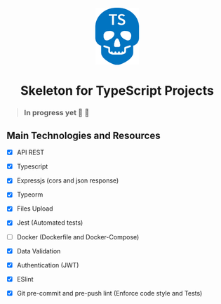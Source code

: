 
<p align="center">

<img src=".github/logo.svg" width="100" />

</P>

<h1 align="center">Skeleton for TypeScript Projects</h1>



> ### In progress yet :construction: :construction_worker:

## Main Technologies and Resources
- [X] API REST
- [X] Typescript
- [X] Expressjs (cors and json response)
- [X] Typeorm
- [X] Files Upload
- [X] Jest (Automated tests)
- [ ] Docker (Dockerfile and Docker-Compose)
- [X] Data Validation
- [X] Authentication (JWT)
- [X] ESlint
- [X] Git pre-commit and pre-push lint (Enforce code style and Tests)

